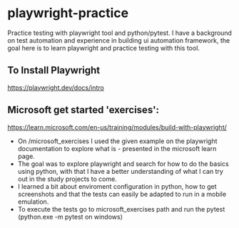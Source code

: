# playwright-practice
Practice testing with playwright tool and python/pytest.
I have a background on test automation and experience in building ui automation framework, the goal here is to learn playwright and practice testing with this tool.

## To Install Playwright
https://playwright.dev/docs/intro

## Microsoft get started 'exercises':
https://learn.microsoft.com/en-us/training/modules/build-with-playwright/
- On /microsoft_exercises I used the given example on the playwright documentation to explore what is - presented in the microsoft learn page.
- The goal was to explore playwright and search for how to do the basics using python, with that I have a better understanding of what I can try out in the study projects to come.
- I learned a bit about enviroment configuration in python, how to get screenshots and that the tests can easily be adapted to run in a mobile emulation.
- To execute the tests go to microsoft_exercises path and run the pytest (python.exe -m pytest on windows)
